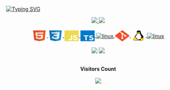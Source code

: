 

[![Typing SVG](https://readme-typing-svg.herokuapp.com/?color=00bfbf&size=35&center=true&vCenter=true&width=1000&lines=HELLO,+My+Name+is+Rodrigo+Anastacio;I'm+34+years+old;I+from+Distrito+Federal,+DF;Be+Welcome!+:%29)](https://git.io/typing-svg)

<!--
<div align="center">
<h1>Olá, eu sou Rodrigo Santana.</h1>
<h2>Bem Vindos</h2>
</div>
-->

<div align="center">
  <a href="https://github.com/rodrigosan003">
  <img height="180em" src="https://github-readme-stats.vercel.app/api?username=rodrigosan003&show_icons=true&theme=algolia&include_all_commits=false&count_private=true"/>
  <img height="180em" src="https://github-readme-stats.vercel.app/api/top-langs/?username=rodrigosan003&layout=compact&langs_count=7&theme=algolia"/>
</div>

<div style="display: inline_block" align="center"><br>
<img align="center" alt="Rodrigo-HTML" height="30" width="40" src="https://raw.githubusercontent.com/devicons/devicon/master/icons/html5/html5-original.svg">
  <img align="center" alt="Rodrigo-CSS" height="30" width="40" src="https://raw.githubusercontent.com/devicons/devicon/master/icons/css3/css3-original.svg">
  <img align="center" alt="Rodrigo-Js" height="30" width="40" src="https://raw.githubusercontent.com/devicons/devicon/master/icons/javascript/javascript-plain.svg">
  <img align="center" alt="linux" height="30" width="40" src="https://github.com/devicons/devicon/blob/master/icons/typescript/typescript-original.svg">
  <img align="center" alt="linux" height="30" width="40" src="https://github.com/devicons/devicon/blob/master/icons/https://github.com/devicons/devicon/blob/master/icons/php/php-original.svg">
 <img align="center" alt="git" height="30" width="40" src="https://raw.githubusercontent.com/devicons/devicon/master/icons/git/git-original.svg">
 <img align="center" alt="linux" height="30" width="40" src="https://raw.githubusercontent.com/devicons/devicon/master/icons/linux/linux-original.svg">
 <img align="center" alt="linux" height="30" width="40" src="https://raw.githubusercontent.com/devicons/devicon/master/icons/https://github.com/devicons/devicon/blob/master/icons/docker/docker-original-wordmark.svg">

</div>

<br>
<!--redes sociais-->
<div align="center">
<a href="https://www.linkedin.com/in/anastaciotech/" target="_blank"><img src="https://img.shields.io/badge/-LinkedIn-%230077B5?style=for-the-badge&logo=linkedin&logoColor=white" target="_blank"></a> 
<a href = "r.santanaa003@gmail.com"><img src="https://img.shields.io/badge/-Gmail-%23333?style=for-the-badge&logo=gmail&logoColor=white" target="_blank"></a>


</div>

<div align="center">
<br><p align="centre"><b>Visitors Count</b></p>  
<p align="center"><img align="center" src="https://profile-counter.glitch.me/{Rodrigosan003}/count.svg" /></p> 
<br></div>


